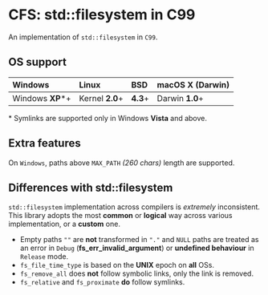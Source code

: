 # CFS: std::filesystem in C99

An implementation of `std::filesystem` in `C99`.

## OS support

| Windows          | Linux           | BSD      | macOS X (Darwin) |
|:-----------------|:----------------|:---------|:-----------------|
| Windows **XP***+ | Kernel **2.0**+ | **4.3**+ | Darwin **1.0**+  |

\* Symlinks are supported only in Windows **Vista** and above.

## Extra features

On `Windows`, paths above `MAX_PATH` *(260 chars)* length are supported.

## Differences with std::filesystem

`std::filesystem` implementation across compilers is *extremely* inconsistent. This
library adopts the most **common** or **logical** way across various implementation,
or a **custom** one.

 - Empty paths `""` are **not** transformed in `"."` and `NULL` paths are treated as 
   an error in `Debug` (**fs_err_invalid_argument**) or **undefined behaviour** in
   `Release` mode.
 - `fs_file_time_type` is based on the **UNIX** epoch on **all** OSs.
 - `fs_remove_all` does **not** follow symbolic links, only the link is removed.
 - `fs_relative` and `fs_proximate` **do** follow symlinks.